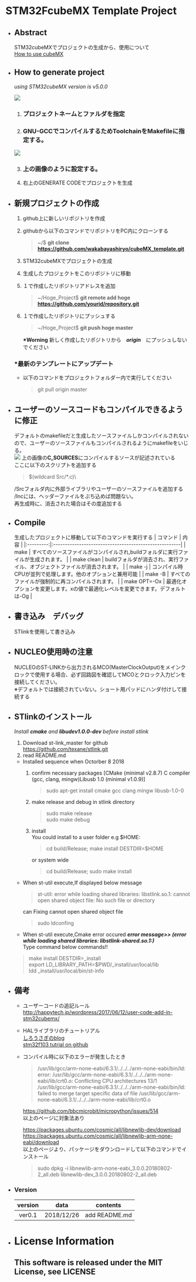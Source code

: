 # STM32FcubeMX Template Project

- ## Abstract
    STM32cubeMXでプロジェクトの生成から、使用について   
    [How to use cubeMX](http://happytech.jp/wordpress/2017/06/05/how-to-use-stm32cubemx/)

- ## How to generate project
    *using STM32cubeMX version is v5.0.0*

    ![](img/cube_setting.png)
    1. ### プロジェクトネームとファルダを指定
    2. ### GNU-GCCでコンパイルするためToolchainをMakefileに指定する。
    ![](img/cube_setting2.png)

    3. ### 上の画像のように設定する。
    4. 右上のGENERATE CODEでプロジェクトを生成

- ## 新規プロジェクトの作成
    1. github上に新しいリポジトリを作成   
    2. githubから以下のコマンドでリポジトリをPC内にクローンする   
        > ~/$ **git clone https://github.com/wakabayashiryo/cubeMX_template.git**   
    3. STM32cubeMXでプロジェクトの生成   
    4. 生成したプロジェクトをこのリポジトリに移動   
    5. １で作成したリポジトリアドレスを追加   
        > ~/Hoge_Project$ **git remote add hoge https://github.com/yourid/repository.git**   
    6. １で作成したリポジトリにプッシュする   
        > ~/Hoge_Project$ **git push hoge master**   

        **\*Worning** 新しく作成したリポジトリから　***origin***　にプッシュしないでください    

    ### *最新のテンプレートにアップデート
    - 以下のコマンドをプロジェクトフォルダー内で実行してください
        > git pull origin master

- ## ユーザーのソースコードもコンパイルできるように修正
    デフォルトのmakefileだと生成したソースファイルしかコンパイルされないので、ユーザーのソースファイルもコンパイルされるようにmakefileをいじる。   
    ![](img/fix_makefile.png)
    上の画像の**C_SOURCES**にコンパイルするソースが記述されている   
    ここに以下のスクリプトを追加する   
    > $(wildcard Src/*.c)\   

    /Srcフォルダ内に外部ライブラリやユーザーのソースファイルを追加する   
    /Incには、ヘッダーファイルをぶち込めば問題ない。   
    再生成時に、消去された場合はその度追加する

- ## Compile
    生成したプロジェクトに移動して以下のコマンドを実行する
    | コマンド | 内容 |
    |:---------:|:------------------------------------------------------|
    | make | すべてのソースファイルがコンパイルされ,buildフォルダに実行ファイルが生成されます。 |
    | make clean | buildフォルダが消去され、実行ファイル、オブジェクトファイルが消去されます。 |
    | make -j | コンパイル時CPUが並列で処理します。他のオプションと兼用可能 |
    | make -B | すべてのファイルが強制的に再コンパイルされます。 |
    | make OPT=-Ox | 最適化オプションを変更します。xの値で最適化レベルを変更できます。デフォルトは-Og |

- ## 書き込み　デバッグ
    STlinkを使用して書き込み

- ## NUCLEO使用時の注意
    NUCLEOのST-LINKから出力されるMCO(MasterClockOutput)をメインクロックで使用する場合、必ず回路図を確認してMCOとクロック入力ピンを接続してください。   
    ※デフォルトでは接続されていない。ショート用パッドにハンダ付けして接続する

- ## STlinkのインストール   
    *Install ***cmake*** and ***libudev1.0.0-dev*** before install stlink*
    1. Download st-link_master for github https://github.com/texane/stlink.git
    2. read README.md

    - Installed sequence when Octorber 8 2018   
        1. confirm necessary packages [CMake (minimal v2.8.7) C compiler (gcc, clang, mingw)Libusb 1.0  (minimal v1.0.9)]
            > sudo apt-get install cmake gcc clang mingw libusb-1.0-0
        2. make release and debug in stlink directory
            > sudo  make release   
            > sudo make debug
        3. install   
        You could install to a user folder e.g $HOME:   
            >  cd build/Release; make install DESTDIR=$HOME   
        
            or system wide
        
            > cd build/Release; sudo make install   
    * When st-util execute,If displayed below message
        > st-util: error while loading shared libraries: libstlink.so.1: cannot open shared object file: No such file or directory   
    
        can Fixing cannot open shared object file   
        > sudo ldconfing

    * When st-util execute,Cmake error occured *****error message>>** (error while loading shared libraries: libstlink-shared.so.1:)***   
    Type command below commands!!   
    > make install DESTDIR=_install   
    > export LD_LIBRARY_PATH=$PWD/_install/usr/local/lib   
    > ldd _install/usr/local/bin/st-info

- ## 備考
    - ユーザーコードの追記ルール   
        http://happytech.jp/wordpress/2017/06/12/user-code-add-in-stm32cubemx/
    
    - HALライブラリのチュートリアル   
        [しろうさぎのblog](http://blog.livedoor.jp/tec_kanpaku/archives/21346128.html)   
        [stm32f103 tutrial on github](https://github.com/hocarm/STM32F103-Tutorial)

    - コンパイル時に以下のエラーが発生したとき   
        > /usr/lib/gcc/arm-none-eabi/6.3.1/../../../arm-none-eabi/bin/ld: error: /usr/lib/gcc/arm-none-eabi/6.3.1/../../../arm-none-eabi/lib/crt0.o: Conflicting CPU architectures 13/1   
        > /usr/lib/gcc/arm-none-eabi/6.3.1/../../../arm-none-eabi/bin/ld: failed to merge target specific data of file /usr/lib/gcc/arm-none-eabi/6.3.1/../../../arm-none-eabi/lib/crt0.o

        https://github.com/bbcmicrobit/micropython/issues/514   
        以上のページに対象法あり

        https://packages.ubuntu.com/cosmic/all/libnewlib-dev/download   
        https://packages.ubuntu.com/cosmic/all/libnewlib-arm-none-eabi/download   
        以上のページより、パッケージをダウンロードして以下のコマンドでインストール   
        > sudo dpkg -i libnewlib-arm-none-eabi_3.0.0.20180802-2_all.deb libnewlib-dev_3.0.0.20180802-2_all.deb

 
 - ### Version
    |version|data|contents |
    |:-----:|:-------:|:----------------:|
    |ver0.1|2018/12/26|add README.md|
 
 - # License Information
    ## This software is released under the MIT License, see LICENSE
